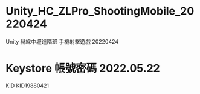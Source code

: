 # Unity_HC_ZLPro_ShootingMobile_20220424
 Unity 赫綵中壢進階班 手機射擊遊戲 20220424

 # Keystore 帳號密碼 2022.05.22
 KID
 KID19880421
